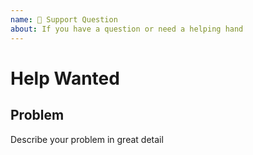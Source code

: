 ```yaml
---
name: 📓 Support Question
about: If you have a question or need a helping hand
---
```


# Help Wanted

## Problem
Describe your problem in great detail
